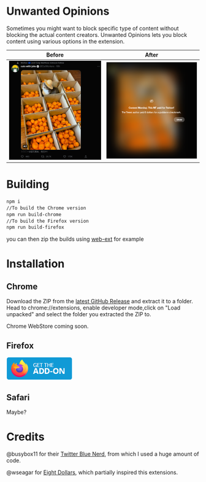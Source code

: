 # Unwanted Opinions

Sometimes you might want to block specific type of content without blocking the actual content creators. Unwanted Opinions lets you block content using various options in the extension.

| Before                 | After                 |
| ---------------------- | --------------------- |
| ![](/media/before.png) | ![](/media/after.png) |

# Building

```sh
npm i
//To build the Chrome version
npm run build-chrome
//To build the Firefox version
npm run build-firefox
```

you can then zip the builds using [web-ext](https://github.com/mozilla/web-ext) for example

# Installation

## Chrome

Download the ZIP from the [latest GitHub Release](https://github.com/X1nto/unwanted-opinion/releases/latest) and extract it to a folder. Head to chrome://extensions, enable developer mode,click on "Load unpacked" and select the folder you extracted the ZIP to.

Chrome WebStore coming soon.

## Firefox

[![](media/get-it-on-firefox.png)](https://addons.mozilla.org/en-US/firefox/addon/unwanted-opinion/)

## Safari

Maybe?

# Credits

@busybox11 for their [Twitter Blue Nerd](https://gist.github.com/busybox11/53c76f57a577a47a19fab649a76f18e3), from which I used a huge amount of code.

@wseagar for [Eight Dollars](https://github.com/wseagar/eight-dollars), which partially inspired this extensions.
